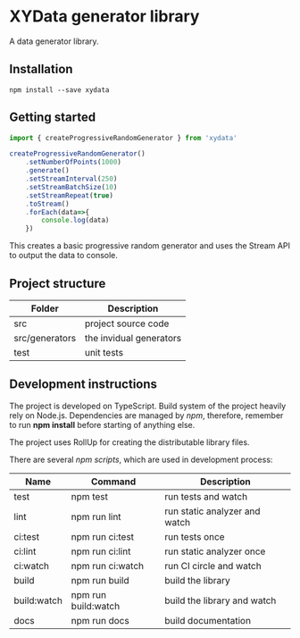 # XYData generator library

A data generator library.

## Installation

`npm install --save xydata`

## Getting started

```ts
import { createProgressiveRandomGenerator } from 'xydata'

createProgressiveRandomGenerator()
    .setNumberOfPoints(1000)
    .generate()
    .setStreamInterval(250)
    .setStreamBatchSize(10)
    .setStreamRepeat(true)
    .toStream()
    .forEach(data=>{
        console.log(data)
    })
```
This creates a basic progressive random generator and uses the Stream API to output the data to console.

## Project structure

| Folder | Description |
|--------|-------------|
| src    | project source code |
| src/generators | the invidual generators |
| test   | unit tests  |

## Development instructions

The project is developed on TypeScript. Build system of the project heavily rely on Node.js. Dependencies are managed by *npm*, therefore, remember to run **npm install** before starting of anything else. 

The project uses RollUp for creating the distributable library files.

There are several *npm scripts*, which are used in development process:

| Name     | Command          | Description              |
| ---------|------------------|--------------------------|
| test     | npm test         | run tests and watch      |
| lint     | npm run lint     | run static analyzer and watch
| ci:test  | npm run ci:test  | run tests once
| ci:lint  | npm run ci:lint  | run static analyzer once
| ci:watch | npm run ci:watch | run CI circle and watch
| build    | npm run build    | build the library
| build:watch| npm run build:watch | build the library and watch
| docs     | npm run docs     | build documentation
